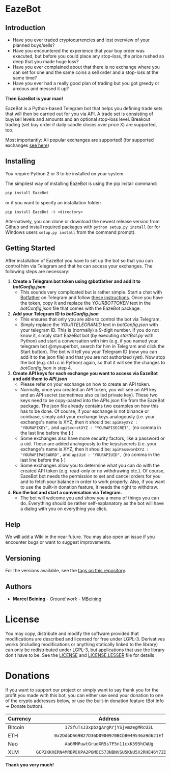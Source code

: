 # EazeBot
## Introduction
- Have you ever traded cryptocurrencies and lost overview of your planned buys/sells?
- Have you encountered the experience that your buy order was executed, but before you could place any stop-loss, the price rushed so deep that you made huge loss?
- Have you ever complained about that there is no exchange where you can set for one and the same coins a sell order and a stop-loss at the same time?
- Have you ever had a really good plan of trading but you got greedy or anxious and messed it up?

**Then EazeBot is your man!**

EazeBot is a Python-based Telegram bot that helps you defining trade sets that will then be carried out for you via API. A trade set is consisting of buy/sell levels and amounts and an optional stop-loss level. Breakout trading (set buy order if daily candle closes over price X) are supported, too. 

Most importantly: All popular exchanges are supported!
(for supported exchanges [see here](https://github.com/ccxt/ccxt#supported-cryptocurrency-exchange-markets "ccxt supported exchanges"))


## Installing

You require Python 2 or 3 to be installed on your system.

The simpliest way of installing EazeBot is using the pip install command:
````python
pip install EazeBot
````
or if you want to specify an installation folder:
````
pip install EazeBot -t <directory>
````

Alternatively, you can clone or download the newest release version from [Github](https://github.com/MarcelBeining/EazeBot) 
and install required packages with `python setup.py install` (or for Windows users `setup.py install` from the command prompt).


## Getting Started

After installation of EazeBot you have to set up the bot so that you can control him via Telegram and that he can access your exchanges. 
The following steps are necessary:
1. **Create a Telegram bot token using @botfather and add it to _botConfig.json_**  
   + This sounds very complicated but is rather simple. Start a chat with [Botfather](https://t.me/botfather) on Telegram and 
   follow [these instructions](https://core.telegram.org/bots#creating-a-new-bot). Once you have the token, copy it and replace 
   the *YOURBOTTOKEN* text in the *botConfig.json* file that comes with the EazeBot package.
2. **Add your Telegram ID to _botConfig.json_**
   + This ensures that only you are able to control the bot via Telegram.
   + Simply replace the *YOURTELEGRAMID* text in *botConfig.json* with your telegram ID. This is (normally) a 9-digit number. 
   If you do not know it, simply start EazeBot bot (by executing *startBot.py* with Python) and start a conversation with him
   (e.g. if you named your telegram bot @mysuperbot,  search for him in Telegram and click the Start button). The bot will tell you
   your Telegram ID (now you can add it to the json file) and that you are not authorized (yet). Now stop the bot (e.g. ctrl+c in Python) again, 
   so that it will see the changes to *botConfig.json* in step 4.
3. **Create API keys for each exchange you want to access via EazeBot and add them to _API.json_**
   + Please refer on your exchange on how to create an API token.
   + Normally, once you created an API token, you will see an API key and an API secret (sometimes also called private key).
   These two keys need to be copy-pasted into the APIs.json file from the EazeBot package. The json file already contains
   two examples on how this has to be done. Of course, if your exchange is not binance or coinbase, simply add your exchange keys analogously
   (i.e. your exchange's name is XYZ, then it should be: 
   ```apiKeyXYZ : "YOURAPIKEY",``` and ```apiSecretXYZ : "YOURAPISECRET",``` (no comma in the last line before the **}** )
   + Some exchanges also have more security factors, like a password or a uid. These are added analogously to the keys/secrets
   (i.e. your exchange's name is XYZ, then it should be: 
   ```apiPasswordXYZ : "YOURAPIPASSWORD",``` and ```apiUid : "YOURAPIUID",``` (no comma in the last line before the **}** )
   + Some exchanges allow you to determine what you can do with the created API token (e.g. read-only or no withdrawing etc.). Of course, 
   EazeBot bot needs the permission to set and cancel orders for you and to fetch your balance in order to work properly. Also, if you want
   to use the built-in donation feature, it needs the right to withdraw.
4. **Run the bot and start a conversation via Telegram.**
   + The bot will welcome you and show you a menu of things you can do. Everything should be rather self-explanatory as the bot will have a dialog with you on everything you click.


## Help

We will add a Wiki in the near future. You may also open an issue if you encounter bugs or want to suggest improvements.

## Versioning

For the versions available, see the [tags on this repository](https://github.com/MarcelBeining/eazebot/tags/). 

## Authors

* **Marcel Beining** - *Ground work* - [MBeining](https://github.com/MarcelBeining)

# License
You may copy, distribute and modify the software provided that modifications are described and licensed for free under LGPL-3. Derivatives works (including modifications or anything statically linked to the library) can only be redistributed under LGPL-3, but applications that use the library don't have to be.
See the [LICENSE](LICENSE) and [LICENSE.LESSER](LICENSE.LESSER) file for details

# Donations
If you want to support our project or simply want to say thank you for the profit you made with this bot, you can either use send your 
donation to one of the crypto addresses below, or use the built-in donation feature (Bot Info -> Donate button).

| Currency        | Address           | 
| ------------- |:-------------:|
| Bitcoin      | `17SfuTsJ3xpbzgArgRrjYSjvmzegMRcU3L` |
| ETH      | `0x2DdbDA69B27D36D0900970BCb8049546a9d621Ef`| 
| Neo | `AaGRMPuwtGrudXR5s7F5n11cxK595hCWUg` |
| XLM |`GCP2KKXERN4MRBPEKPA2PGMEC573NBNVSU5KNU5V2RHE46Y7ZDNRNUCM`|

**Thank you very much!**

